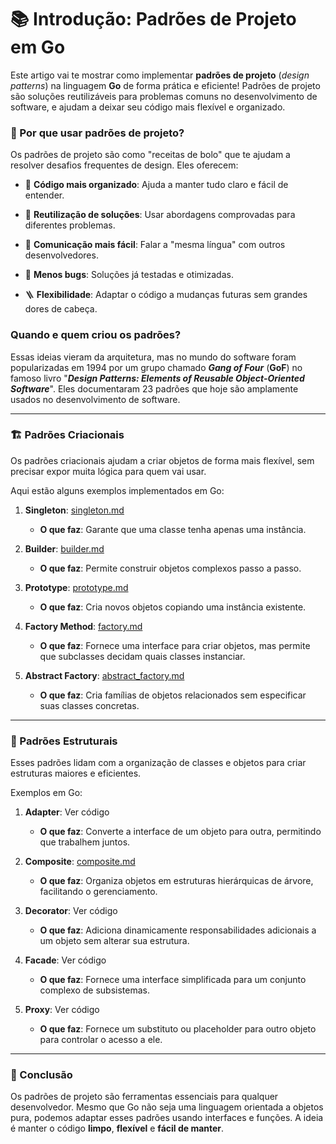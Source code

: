 # 📚 Introdução: Padrões de Projeto em Go

Este artigo vai te mostrar como implementar **padrões de projeto** (_design patterns_) na linguagem **Go** de forma prática e eficiente! Padrões de projeto são soluções reutilizáveis para problemas comuns no desenvolvimento de software, e ajudam a deixar seu código mais flexível e organizado.

### 🤔 Por que usar padrões de projeto?

Os padrões de projeto são como "receitas de bolo" que te ajudam a resolver desafios frequentes de design. Eles oferecem:

- 🧹 **Código mais organizado**: Ajuda a manter tudo claro e fácil de entender.

- 📝 **Reutilização de soluções**: Usar abordagens comprovadas para diferentes problemas.

- 📢 **Comunicação mais fácil**: Falar a "mesma língua" com outros desenvolvedores.

- 🐞 **Menos bugs**: Soluções já testadas e otimizadas.

- 🪜 **Flexibilidade**: Adaptar o código a mudanças futuras sem grandes dores de cabeça.

### Quando e quem criou os padrões?

Essas ideias vieram da arquitetura, mas no mundo do software foram popularizadas em 1994 por um grupo chamado **_Gang of Four_** (**GoF**) no famoso livro "**_Design Patterns: Elements of Reusable Object-Oriented Software_**". Eles documentaram 23 padrões que hoje são amplamente usados no desenvolvimento de software.

---

### 🏗️ Padrões Criacionais

Os padrões criacionais ajudam a criar objetos de forma mais flexível, sem precisar expor muita lógica para quem vai usar.

Aqui estão alguns exemplos implementados em Go:

1. **Singleton**: [singleton.md](./examples/criacional/singleton/singleton.md)
    - **O que faz**: Garante que uma classe tenha apenas uma instância.

2. **Builder**: [builder.md](./examples/criacional/builder/builder.md)
    - **O que faz**: Permite construir objetos complexos passo a passo.

3. **Prototype**: [prototype.md](./examples/criacional/prototype/prototype.md)
    - **O que faz**: Cria novos objetos copiando uma instância existente.

4. **Factory Method**: [factory.md](./examples/criacional/factory/factory.md)
    - **O que faz**: Fornece uma interface para criar objetos, mas permite que subclasses decidam quais classes instanciar.

5. **Abstract Factory**: [abstract_factory.md](./examples/criacional/abstract_factory/abstract_factory.md)
    - **O que faz**: Cria famílias de objetos relacionados sem especificar suas classes concretas.

---

### 🧱 Padrões Estruturais
Esses padrões lidam com a organização de classes e objetos para criar estruturas maiores e eficientes.

Exemplos em Go:

1. **Adapter**: Ver código
    - **O que faz**: Converte a interface de um objeto para outra, permitindo que trabalhem juntos.

2. **Composite**: [composite.md](./examples/estrutural/composite/composite.md)
    - **O que faz**: Organiza objetos em estruturas hierárquicas de árvore, facilitando o gerenciamento.

3. **Decorator**: Ver código
    - **O que faz**: Adiciona dinamicamente responsabilidades adicionais a um objeto sem alterar sua estrutura.

4. **Facade**: Ver código
    - **O que faz**: Fornece uma interface simplificada para um conjunto complexo de subsistemas.

5. **Proxy**: Ver código
    - **O que faz**: Fornece um substituto ou placeholder para outro objeto para controlar o acesso a ele.

---

### 🎯 Conclusão

Os padrões de projeto são ferramentas essenciais para qualquer desenvolvedor. Mesmo que Go não seja uma linguagem orientada a objetos pura, podemos adaptar esses padrões usando interfaces e funções. A ideia é manter o código **limpo**, **flexível** e **fácil de manter**.

